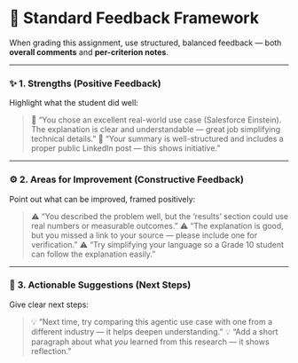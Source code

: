 
# 💬 **Standard Feedback Framework**

When grading this assignment, use structured, balanced feedback — both **overall comments** and **per-criterion notes**.

---

### ✨ **1. Strengths (Positive Feedback)**

Highlight what the student did well:

> 🌟 “You chose an excellent real-world use case (Salesforce Einstein). The explanation is clear and understandable — great job simplifying technical details.”
> 🌟 “Your summary is well-structured and includes a proper public LinkedIn post — this shows initiative.”

---

### ⚙️ **2. Areas for Improvement (Constructive Feedback)**

Point out what can be improved, framed positively:

> ⚠️ “You described the problem well, but the ‘results’ section could use real numbers or measurable outcomes.”
> ⚠️ “The explanation is good, but you missed a link to your source — please include one for verification.”
> ⚠️ “Try simplifying your language so a Grade 10 student can follow the explanation easily.”

---

### 🚀 **3. Actionable Suggestions (Next Steps)**

Give clear next steps:

> 💡 “Next time, try comparing this agentic use case with one from a different industry — it helps deepen understanding.”
> 💡 “Add a short paragraph about what *you* learned from this research — it shows reflection.”

